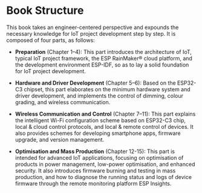 # Book Structure

This book takes an engineer-centered perspective and expounds the necessary knowledge for IoT project development step by step. It is composed of four parts, as follows:

- **Preparation** (Chapter 1–4): This part introduces the architecture of IoT, typical IoT project framework, the ESP RainMaker&reg; cloud platform, and the development environment ESP-IDF, so as to lay a solid foundation for IoT project development.

- **Hardware and Driver Development** (Chapter 5–6): Based on the ESP32-C3 chipset, this part elaborates on the minimum hardware system and driver development, and implements the control of dimming, colour grading, and wireless communication.

- **Wireless Communication and Control** (Chapter 7–11): This part explains the intelligent Wi-Fi configuration scheme based on ESP32-C3 chip, local & cloud control protocols, and local & remote control of devices. It also provides schemes for developing smartphone apps, firmware upgrade, and version management.

- **Optimisation and Mass Production** (Chapter 12-15): This part is intended for advanced IoT applications, focusing on optimisation of products in power management, low-power optimisation, and enhanced security. It also introduces firmware burning and testing in mass production, and how to diagnose the running status and logs of device firmware through the remote monitoring platform ESP Insights.
